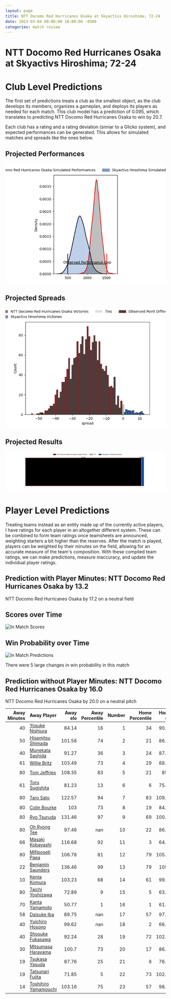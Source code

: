 ```yaml
---  
layout: page  
title: NTT Docomo Red Hurricanes Osaka at Skyactivs Hiroshima; 72-24  
date: 2023-03-04 00:00:00 18:00:00 -0500  
categories: match review  
---
```

# NTT Docomo Red Hurricanes Osaka at Skyactivs Hiroshima; 72-24

# Club Level Predictions


The first set of predictions treats a club as the smallest object, as the club develops its members, organizes a gameplan, and deploys its players as needed for each match. This club model has a prediction of 0.095, which translates to predicting NTT Docomo Red Hurricanes Osaka to win by 20.7.

Each club has a rating and a rating deviation (simiar to a Glicko system), and expected performances can be generated. This allows for simulated matches and spreads like the ones below.
## Projected Performances


![Projected Performances](plots/performances_2023-03-04-SkyactivsHiroshima-NTTDocomoRedHurricanesOsaka.png)
## Projected Spreads


![Projected Spreads](plots/spreads_2023-03-04-SkyactivsHiroshima-NTTDocomoRedHurricanesOsaka.png)
## Projected Results


![Projected Results](plots/resultbar_2023-03-04-SkyactivsHiroshima-NTTDocomoRedHurricanesOsaka.png)
# Player Level Predictions


Treating teams instead as an entity made up of the currently active players, I have ratings for each player in an altogether different system. These can be combined to form team ratings once teamsheets are announced, weighting starters a bit higher than the reserves. After the match is played, players can be weighted by their minutes on the field, allowing for an accurate measure of the team's composition. With these compiled team ratings, we can make predictions, measure inaccuracy, and update the individual player ratings.
## Prediction with Player Minutes: NTT Docomo Red Hurricanes Osaka by 13.2


NTT Docomo Red Hurricanes Osaka by 17.2 on a neutral field
## Scores over Time


![In Match Scores](plots/recap_scores_2023-03-04-SkyactivsHiroshima-NTTDocomoRedHurricanesOsaka.png)
## Win Probability over Time


![In Match Predictions](plots/recap_prob_2023-03-04-SkyactivsHiroshima-NTTDocomoRedHurricanesOsaka.png)

There were 5 large changes in win probability in this match
## Prediction without Player Minutes: NTT Docomo Red Hurricanes Osaka by 16.0


NTT Docomo Red Hurricanes Osaka by 20.0 on a neutral pitch



|   Away Minutes | Away Player                                                             |   Away elo |   Away Percentile |   Number |   Home Percentile |   Home elo | Home Player                                                       |   Home Minutes |
|---------------:|:------------------------------------------------------------------------|-----------:|------------------:|---------:|------------------:|-----------:|:------------------------------------------------------------------|---------------:|
|             40 | [Yosuke Nishiura](..//playerfiles//YosukeNishiura_cleaned.md)           |      84.14 |                16 |        1 |                34 |      90.85 | [Koshiro Shigenobu](..//playerfiles//KoshiroShigenobu_cleaned.md) |             71 |
|             50 | [Hisamitsu Shimada](..//playerfiles//HisamitsuShimada_cleaned.md)       |     101.58 |                74 |        2 |                21 |      86.14 | [Tomohiro Takeda](..//playerfiles//TomohiroTakeda_cleaned.md)     |             71 |
|             40 | [Munekata Sashida](..//playerfiles//MunekataSashida_cleaned.md)         |      91.27 |                36 |        3 |                24 |      87.98 | [Tomoya Otake](..//playerfiles//TomoyaOtake_cleaned.md)           |             59 |
|             61 | [Willie Britz](..//playerfiles//WillieBritz_cleaned.md)                 |     103.49 |                73 |        4 |                29 |      88.62 | [Rame Sato](..//playerfiles//RameSato_cleaned.md)                 |             78 |
|             80 | [Tom Jeffries](..//playerfiles//TomJeffries_cleaned.md)                 |     108.35 |                83 |        5 |                21 |      85.3  | [Lachlan Osborne](..//playerfiles//LachlanOsborne_cleaned.md)     |             80 |
|             61 | [Toru Sugishita](..//playerfiles//ToruSugishita_cleaned.md)             |      81.23 |                13 |        6 |                 6 |      75.43 | [Tomoki Ashida](..//playerfiles//TomokiAshida_cleaned.md)         |             80 |
|             80 | [Taro Sato](..//playerfiles//TaroSato_cleaned.md)                       |     122.57 |                94 |        7 |                83 |     109.11 | [Koki Nakano](..//playerfiles//KokiNakano_cleaned.md)             |             80 |
|             80 | [Colin Bourke](..//playerfiles//ColinBourke_cleaned.md)                 |     103    |                73 |        8 |                19 |      84.29 | [Iori Suzuki](..//playerfiles//IoriSuzuki_cleaned.md)             |             54 |
|             80 | [Ryo Tsuruda](..//playerfiles//RyoTsuruda_cleaned.md)                   |     131.46 |                97 |        9 |                69 |     100.62 | [Jacob Abel](..//playerfiles//JacobAbel_cleaned.md)               |             80 |
|             80 | [Oh Ryong Tee](..//playerfiles//OhRyongTee_cleaned.md)                  |      97.46 |               nan |       10 |                22 |      86.54 | [Kotaro Tatsuno](..//playerfiles//KotaroTatsuno_cleaned.md)       |             80 |
|             66 | [Masaki Kobayashi](..//playerfiles//MasakiKobayashi_cleaned.md)         |     116.68 |                92 |       11 |                 3 |      64.19 | [Shuhei Lee](..//playerfiles//ShuheiLee_cleaned.md)               |             78 |
|             80 | [Mifiposeti Paea](..//playerfiles//MifiposetiPaea_cleaned.md)           |     106.78 |                81 |       12 |                79 |     105.81 | [Sora Ohchi](..//playerfiles//SoraOhchi_cleaned.md)               |             29 |
|             22 | [Benjamin Saunders](..//playerfiles//BenjaminSaunders_cleaned.md)       |     136.46 |                99 |       13 |                79 |     105.6  | [Tevita Tai](..//playerfiles//TevitaTai_cleaned.md)               |             80 |
|             10 | [Kenta Komura](..//playerfiles//KentaKomura_cleaned.md)                 |     103.23 |                68 |       14 |                61 |      99.45 | [Kaito Sasaoka](..//playerfiles//KaitoSasaoka_cleaned.md)         |             80 |
|             80 | [Taichi Yoshizawa](..//playerfiles//TaichiYoshizawa_cleaned.md)         |      72.89 |                 9 |       15 |                 5 |      63.57 | [Ginjiro Sakiguchi](..//playerfiles//GinjiroSakiguchi_cleaned.md) |             71 |
|             70 | [Kanta Yamamoto](..//playerfiles//KantaYamamoto_cleaned.md)             |      50.77 |                 1 |       16 |                 1 |      61.76 | [Dai Goto](..//playerfiles//DaiGoto_cleaned.md)                   |             51 |
|             58 | [Daisuke Iba](..//playerfiles//DaisukeIba_cleaned.md)                   |      89.75 |               nan |       17 |                57 |      97.55 | [Isi Manu](..//playerfiles//IsiManu_cleaned.md)                   |             26 |
|             40 | [Yuichiro Hosono](..//playerfiles//YuichiroHosono_cleaned.md)           |      99.62 |               nan |       18 |                 2 |      66.37 | [Yuta Takami](..//playerfiles//YutaTakami_cleaned.md)             |             21 |
|             40 | [Shosuke Fukasawa](..//playerfiles//ShosukeFukasawa_cleaned.md)         |      92.24 |                28 |       19 |                72 |     102.44 | [Tomonori Koyanagi](..//playerfiles//TomonoriKoyanagi_cleaned.md) |              9 |
|             30 | [Mitsumasa Harayama](..//playerfiles//MitsumasaHarayama_cleaned.md)     |     100.7  |                73 |       20 |                17 |      86.53 | [Ryo Nagata](..//playerfiles//RyoNagata_cleaned.md)               |              9 |
|             19 | [Tsukasa Yasuda](..//playerfiles//TsukasaYasuda_cleaned.md)             |      87.76 |                25 |       21 |                 8 |      76.51 | [Ryoutarou Saito](..//playerfiles//RyoutarouSaito_cleaned.md)     |              9 |
|             19 | [Tatsunari Fujita](..//playerfiles//TatsunariFujita_cleaned.md)         |      71.85 |                 5 |       22 |                73 |     102.68 | [Tsubasa Kono](..//playerfiles//TsubasaKono_cleaned.md)           |              2 |
|             14 | [Toshihiro Yamamouchi](..//playerfiles//ToshihiroYamamouchi_cleaned.md) |     103.16 |                75 |       23 |                57 |      98.41 | [Yutaro Tanaka](..//playerfiles//YutaroTanaka_cleaned.md)         |              2 |

